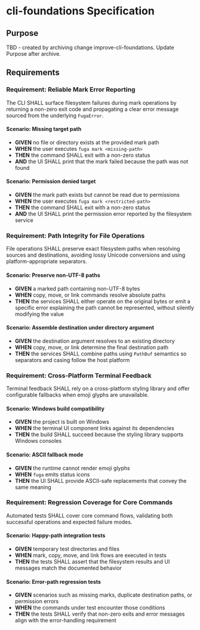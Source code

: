 # cli-foundations Specification

## Purpose
TBD - created by archiving change improve-cli-foundations. Update Purpose after archive.
## Requirements
### Requirement: Reliable Mark Error Reporting
The CLI SHALL surface filesystem failures during mark operations by returning a non-zero exit code and propagating a clear error message sourced from the underlying `FugaError`.

#### Scenario: Missing target path
- **GIVEN** no file or directory exists at the provided mark path
- **WHEN** the user executes `fuga mark <missing-path>`
- **THEN** the command SHALL exit with a non-zero status
- **AND** the UI SHALL print that the mark failed because the path was not found

#### Scenario: Permission denied target
- **GIVEN** the mark path exists but cannot be read due to permissions
- **WHEN** the user executes `fuga mark <restricted-path>`
- **THEN** the command SHALL exit with a non-zero status
- **AND** the UI SHALL print the permission error reported by the filesystem service

### Requirement: Path Integrity for File Operations
File operations SHALL preserve exact filesystem paths when resolving sources and destinations, avoiding lossy Unicode conversions and using platform-appropriate separators.

#### Scenario: Preserve non-UTF-8 paths
- **GIVEN** a marked path containing non-UTF-8 bytes
- **WHEN** copy, move, or link commands resolve absolute paths
- **THEN** the services SHALL either operate on the original bytes or emit a specific error explaining the path cannot be represented, without silently modifying the value

#### Scenario: Assemble destination under directory argument
- **GIVEN** the destination argument resolves to an existing directory
- **WHEN** copy, move, or link determine the final destination path
- **THEN** the services SHALL combine paths using `PathBuf` semantics so separators and casing follow the host platform

### Requirement: Cross-Platform Terminal Feedback
Terminal feedback SHALL rely on a cross-platform styling library and offer configurable fallbacks when emoji glyphs are unavailable.

#### Scenario: Windows build compatibility
- **GIVEN** the project is built on Windows
- **WHEN** the terminal UI component links against its dependencies
- **THEN** the build SHALL succeed because the styling library supports Windows consoles

#### Scenario: ASCII fallback mode
- **GIVEN** the runtime cannot render emoji glyphs
- **WHEN** `fuga` emits status icons
- **THEN** the UI SHALL provide ASCII-safe replacements that convey the same meaning

### Requirement: Regression Coverage for Core Commands
Automated tests SHALL cover core command flows, validating both successful operations and expected failure modes.

#### Scenario: Happy-path integration tests
- **GIVEN** temporary test directories and files
- **WHEN** mark, copy, move, and link flows are executed in tests
- **THEN** the tests SHALL assert that the filesystem results and UI messages match the documented behavior

#### Scenario: Error-path regression tests
- **GIVEN** scenarios such as missing marks, duplicate destination paths, or permission errors
- **WHEN** the commands under test encounter those conditions
- **THEN** the tests SHALL verify that non-zero exits and error messages align with the error-handling requirement

